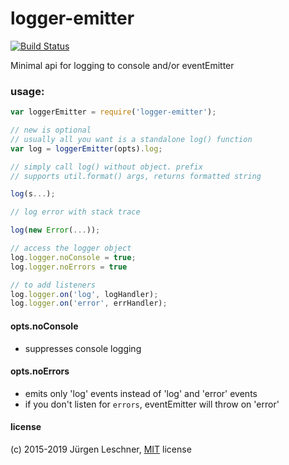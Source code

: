 # logger-emitter
[![Build Status](https://api.travis-ci.org/jldec/logger-emitter.svg?branch=master)](https://travis-ci.org/jldec/logger-emitter)

Minimal api for logging to console and/or eventEmitter

### usage:

```javascript
var loggerEmitter = require('logger-emitter');

// new is optional
// usually all you want is a standalone log() function
var log = loggerEmitter(opts).log;

// simply call log() without object. prefix
// supports util.format() args, returns formatted string

log(s...);

// log error with stack trace

log(new Error(...));

// access the logger object
log.logger.noConsole = true;
log.logger.noErrors = true

// to add listeners
log.logger.on('log', logHandler);
log.logger.on('error', errHandler);
```

#### opts.noConsole
- suppresses console logging

#### opts.noErrors
- emits only 'log' events instead of 'log' and 'error' events
- if you don't listen for `errors`, eventEmitter will throw on 'error'

#### license
(c) 2015-2019 Jürgen Leschner, [MIT](http://opensource.org/licenses/MIT) license